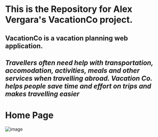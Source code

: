 # This is the Repository for Alex Vergara's VacationCo project.

## VacationCo is a vacation planning web application.

## *Travellers often need help with transportation, accomodation, activities, meals and other services when travelling abroad. Vacation Co. helps people save time and effort on trips and makes travelling easier*

# Home Page
![image](https://github.com/alexwinter443/TravelCo/assets/59127575/9ffa9e0c-feec-4d98-9ae6-ab32d8ce0ea4)
